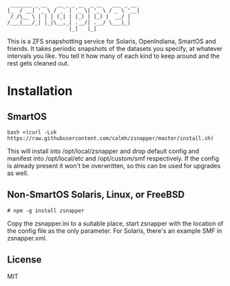 ```
 _______ _ __   __ _ _ __  _ __   ___ _ __
|_  / __| '_ \ / _` | '_ \| '_ \ / _ \ '__|
 / /\__ \ | | | (_| | |_) | |_) |  __/ |
/___|___/_| |_|\__,_| .__/| .__/ \___|_|
                    |_|   |_|
```

This is a ZFS snapshotting service for Solaris, OpenIndiana, SmartOS and
friends. It takes periodic snapshots of the datasets you specify, at whatever
intervals you like. You tell it how many of each kind to keep around and the
rest gets cleaned out.

Installation
============

SmartOS
-------

    bash <(curl -Lsk https://raw.githubusercontent.com/calmh/zsnapper/master/install.sh)

This will install into /opt/local/zsnapper and drop default config and manifest
into /opt/local/etc and /opt/custom/smf respectively. If the config is already
present it won't be overwritten, so this can be used for upgrades as well.

Non-SmartOS Solaris, Linux, or FreeBSD
--------------------------------------

    # npm -g install zsnapper

Copy the zsnapper.ini to a suitable place, start zsnapper with the location of
the config file as the only parameter. For Solaris, there's an example SMF in
zsnapper.xml.

License
-------

MIT

